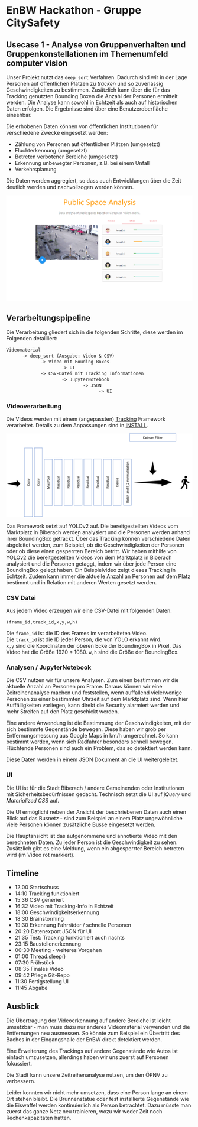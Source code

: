 # EnBW Hackathon - Gruppe CitySafety

## Usecase 1 - Analyse von Gruppenverhalten und Gruppenkonstellationen im Themenumfeld computer vision

Unser Projekt nutzt das `deep_sort` Verfahren. Dadurch sind wir in der Lage Personen auf öffentlichen Plätzen zu _tracken_ und so zuverlässig Geschwindigkeiten zu bestimmen. Zusätzlich kann über die für das Tracking genutzten Bounding Boxen die Anzahl der Personen ermittelt werden. Die Analyse kann sowohl in Echtzeit als auch auf historischen Daten erfolgen. Die Ergebnisse sind über eine Benutzeroberfläche einsehbar.

Die erhobenen Daten können von öffentlichen Institutionen für verschiedene Zwecke eingesetzt werden:

* Zählung von Personen auf öffentlichen Plätzen (umgesetzt)
* Fluchterkennung (umgesetzt)
* Betreten verbotener Bereiche (umgesetzt)
* Erkennung unbewegter Personen, z.B. bei einem Unfall
* Verkehrsplanung

Die Daten werden aggregiert, so dass auch Entwicklungen über die Zeit deutlich werden und nachvollzogen werden können.

![UI](img/screenshot.png)

## Verarbeitungspipeline

Die Verarbeitung gliedert sich in die folgenden Schritte, diese werden im Folgenden detailliert:

    Videomaterial 
          -> deep_sort (Ausgabe: Video & CSV)
                 -> Video mit Bouding Boxes 
                         -> UI
                 -> CSV-Datei mit Tracking Informationen
                         -> JupyterNotebook
                                 -> JSON
                                       -> UI

### Videoverarbeitung

Die Videos werden mit einem (angepassten) [Tracking](https://github.com/bendidi/Tracking-with-darkflow) Framework verarbeitet. Details zu dem Anpassungen sind in [INSTALL](INSTALL.md).

![Netzwerk](presenter/img/network.png)

Das Framework setzt auf YOLOv2 auf. Die bereitgestellten Videos vom Marktplatz in Biberach werden analysiert und die Personen werden anhand ihrer BoundingBox getrackt. Über das Tracking können verschiedene Daten abgeleitet werden, zum Beispiel, ob die Geschwindigkeiten der Personen oder ob diese einen gesperrten Bereich betritt. 
Wir haben mithilfe von YOLOv2 die bereitgestellten Videos von dem Marktplatz in Biberach analysiert und die Personen getaggt, indem wir über jede Person eine BoundingBox gelegt haben. Ein Beispielvideo zeigt dieses Tracking in Echtzeit. Zudem kann immer die aktuelle Anzahl an Personen auf dem Platz bestimmt und in Relation mit anderen Werten gesetzt werden.

### CSV Datei

Aus jedem Video erzeugen wir eine CSV-Datei mit folgenden Daten: 

    (frame_id,track_id,x,y,w,h)

Die `frame_id` ist die ID des Frames im verarbeiteten Video.  
Die `track_id` ist die ID jeder Person, die von YOLO erkannt wird.  
`x,y` sind die Koordinaten der oberen Ecke der BoundingBox in Pixel. Das Video hat die Größe 1920 * 1080.
`w,h` sind die Größe der BoundingBox.

### Analysen / JupyterNotebook

Die CSV nutzen wir für unsere Analysen. Zum einen bestimmen wir die aktuelle Anzahl an Personen pro Frame. Daraus können wir eine Zeitreihenanalyse machen und feststellen, wenn auffallend viele/wenige Personen zu einer bestimmten Uhrzeit auf dem Marktplatz sind. Wenn hier Auffälligkeiten vorliegen, kann direkt die Security alarmiert werden und mehr Streifen auf den Platz geschickt werden.

Eine andere Anwendung ist die Bestimmung der Geschwindigkeiten, mit der sich bestimmte Gegenstände bewegen. Diese haben wir grob per Entfernungsmessung aus Google Maps in km/h umgerechnet. So kann bestimmt werden, wenn sich Radfahrer besonders schnell bewegen. Flüchtende Personen sind auch ein Problem, das so detektiert werden kann.

Diese Daten werden in einem JSON Dokument an die UI weitergeleitet.

### UI

Die UI ist für die Stadt Biberach / andere Gemeinenden oder Institutionen mit Sicherheitsbedürfnissen gedacht. Technisch setzt die UI auf _jQuery_ und _Materialized CSS_ auf.

Die UI ermöglicht neben der Ansicht der beschriebenen Daten auch einen Blick auf das Busnetz - sind zum Beispiel an einem Platz ungewöhnliche viele Personen können zusätzliche Busse eingesetzt werden.

Die Hauptansicht ist das aufgenommene und annotierte Video mit den berechneten Daten. Zu jeder Person ist die Geschwindigkeit zu sehen. Zusätzlich gibt es eine Meldung, wenn ein abgesperrter Bereich betreten wird (im Video rot markiert).

## Timeline

* 12:00 Startschuss
* 14:10 Tracking funktioniert
* 15:36 CSV generiert
* 16:32 Video mit Tracking-Info in Echtzeit
* 18:00 Geschwindigkeitserkennung
* 18:30 Brainstorming
* 19:30 Erkennung Fahrräder / schnelle Personen
* 20:20 Datenexport JSON für UI
* 21:35 Test: Tracking funktioniert auch nachts
* 23:15 Baustellenerkennung
* 00:30 Meeting - weiteres Vorgehen
* 01:00 Thread.sleep()
* 07:30 Frühstück
* 08:35 Finales Video
* 09:42 Pflege Git-Repo
* 11:30 Fertigstellung UI
* 11:45 Abgabe

## Ausblick

Die Übertragung der Videoerkennung auf andere Bereiche ist leicht umsetzbar - man muss dazu nur anderes Videomaterial verwenden und die Entfernungen neu ausmessen. So könnte zum Beispiel ein Übertritt des Baches in der Eingangshalle der EnBW direkt detektiert werden.

Eine Erweiterung des Trackings auf andere Gegenstände wie Autos ist einfach umzusetzen, allerdings haben wir uns zuerst auf Personen fokussiert.

Die Stadt kann unsere Zeitreihenanalyse nutzen, um den ÖPNV zu verbessern.

Leider konnten wir nicht mehr umsetzen, dass eine Person lange an einem Ort stehen bleibt. Die Brunnenstatue oder fest installierte Gegenstände wie die Eiswaffel werden kontinuierlich als Person betrachtet. Dazu müsste man zuerst das ganze Netz neu trainieren, wozu wir weder Zeit noch Rechenkapazitäten hatten.




